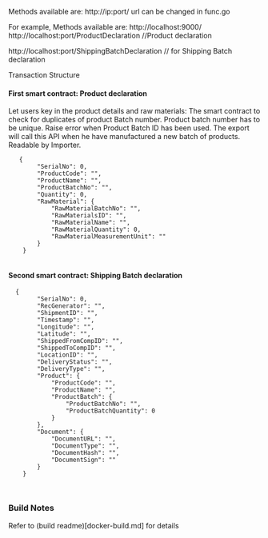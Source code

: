 Methods available are: http://ip:port/ 
url can be changed in func.go

For example, Methods available are: http://localhost:9000/
http://localhost:port/ProductDeclaration //Product declaration
     
http://localhost:port/ShippingBatchDeclaration   // for Shipping Batch declaration


Transaction Structure
#### First smart contract: Product declaration
Let users key in the product details and raw materials:
The smart contract to check for duplicates of product Batch number. Product batch number has to be unique. Raise error when Product Batch ID has been used. The export will call this API when he have manufactured a new batch of products.
Readable by Importer. 


```
   {
        "SerialNo": 0,
        "ProductCode": "",
        "ProductName": "",
        "ProductBatchNo": "",
        "Quantity": 0,
        "RawMaterial": {
            "RawMaterialBatchNo": "",
            "RawMaterialsID": "",
            "RawMaterialName": "",
            "RawMaterialQuantity": 0,
            "RawMaterialMeasurementUnit": ""
        }
    }


```

#### Second smart contract: Shipping Batch declaration

```
  {
        "SerialNo": 0,
        "RecGenerator": "",
        "ShipmentID": "",
        "Timestamp": "",
        "Longitude": "",
        "Latitude": "",
        "ShippedFromCompID": "",
        "ShippedToCompID": "",
        "LocationID": "",
        "DeliveryStatus": "",
        "DeliveryType": "",
        "Product": {
            "ProductCode": "",
            "ProductName": "",
            "ProductBatch": {
                "ProductBatchNo": "",
                "ProductBatchQuantity": 0
            }
        },
        "Document": {
            "DocumentURL": "",
            "DocumentType": "",
            "DocumentHash": "",
            "DocumentSign": ""
        }
    }



```




### Build Notes 

Refer to (build readme)[docker-build.md] for details
